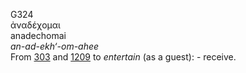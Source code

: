 G324  
ἀναδέχομαι  
anadechomai  
*an-ad-ekh‘-om-ahee*  
From [303](g0303) and [1209](g1209) to *entertain* (as a guest): -
receive.  
